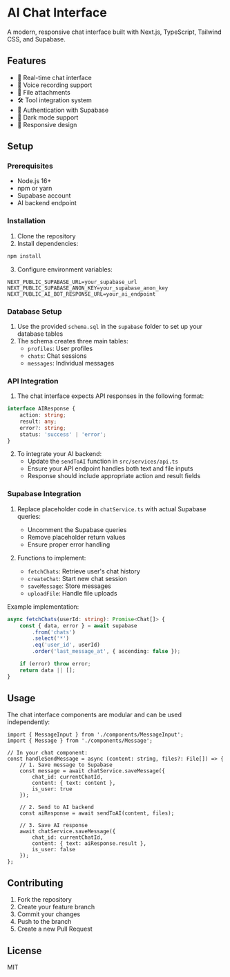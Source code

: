 # AI Chat Interface

A modern, responsive chat interface built with Next.js, TypeScript, Tailwind CSS, and Supabase.

## Features

- 💬 Real-time chat interface
- 🎤 Voice recording support
- 📎 File attachments
- 🛠 Tool integration system
- 🔐 Authentication with Supabase
- 🎨 Dark mode support
- 💅 Responsive design

## Setup

### Prerequisites

- Node.js 16+
- npm or yarn
- Supabase account
- AI backend endpoint

### Installation

1. Clone the repository
2. Install dependencies:
```bash
npm install
```

3. Configure environment variables:
```env
NEXT_PUBLIC_SUPABASE_URL=your_supabase_url
NEXT_PUBLIC_SUPABASE_ANON_KEY=your_supabase_anon_key
NEXT_PUBLIC_AI_BOT_RESPONSE_URL=your_ai_endpoint
```

### Database Setup

1. Use the provided `schema.sql` in the `supabase` folder to set up your database tables
2. The schema creates three main tables:
   - `profiles`: User profiles
   - `chats`: Chat sessions
   - `messages`: Individual messages

### API Integration

1. The chat interface expects API responses in the following format:
```typescript
interface AIResponse {
    action: string;
    result: any;
    error?: string;
    status: 'success' | 'error';
}
```

2. To integrate your AI backend:
   - Update the `sendToAI` function in `src/services/api.ts`
   - Ensure your API endpoint handles both text and file inputs
   - Response should include appropriate action and result fields

### Supabase Integration

1. Replace placeholder code in `chatService.ts` with actual Supabase queries:
   - Uncomment the Supabase queries
   - Remove placeholder return values
   - Ensure proper error handling

2. Functions to implement:
   - `fetchChats`: Retrieve user's chat history
   - `createChat`: Start new chat session
   - `saveMessage`: Store messages
   - `uploadFile`: Handle file uploads

Example implementation:
```typescript
async fetchChats(userId: string): Promise<Chat[]> {
    const { data, error } = await supabase
        .from('chats')
        .select('*')
        .eq('user_id', userId)
        .order('last_message_at', { ascending: false });

    if (error) throw error;
    return data || [];
}
```

## Usage

The chat interface components are modular and can be used independently:

```tsx
import { MessageInput } from './components/MessageInput';
import { Message } from './components/Message';

// In your chat component:
const handleSendMessage = async (content: string, files?: File[]) => {
    // 1. Save message to Supabase
    const message = await chatService.saveMessage({
        chat_id: currentChatId,
        content: { text: content },
        is_user: true
    });

    // 2. Send to AI backend
    const aiResponse = await sendToAI(content, files);

    // 3. Save AI response
    await chatService.saveMessage({
        chat_id: currentChatId,
        content: { text: aiResponse.result },
        is_user: false
    });
};
```

## Contributing

1. Fork the repository
2. Create your feature branch
3. Commit your changes
4. Push to the branch
5. Create a new Pull Request

## License

MIT
